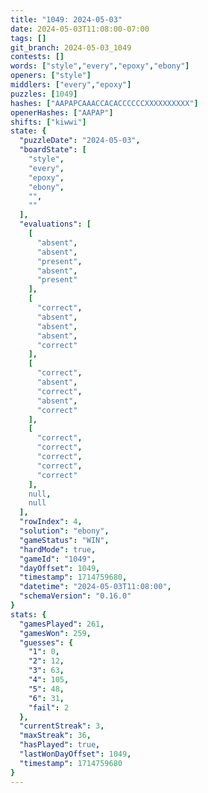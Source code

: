 ```yaml
---
title: "1049: 2024-05-03"
date: 2024-05-03T11:08:00-07:00
tags: []
git_branch: 2024-05-03_1049
contests: []
words: ["style","every","epoxy","ebony"]
openers: ["style"]
middlers: ["every","epoxy"]
puzzles: [1049]
hashes: ["AAPAPCAAACCACACCCCCCXXXXXXXXXX"]
openerHashes: ["AAPAP"]
shifts: ["kiwwi"]
state: {
  "puzzleDate": "2024-05-03",
  "boardState": [
    "style",
    "every",
    "epoxy",
    "ebony",
    "",
    ""
  ],
  "evaluations": [
    [
      "absent",
      "absent",
      "present",
      "absent",
      "present"
    ],
    [
      "correct",
      "absent",
      "absent",
      "absent",
      "correct"
    ],
    [
      "correct",
      "absent",
      "correct",
      "absent",
      "correct"
    ],
    [
      "correct",
      "correct",
      "correct",
      "correct",
      "correct"
    ],
    null,
    null
  ],
  "rowIndex": 4,
  "solution": "ebony",
  "gameStatus": "WIN",
  "hardMode": true,
  "gameId": "1049",
  "dayOffset": 1049,
  "timestamp": 1714759680,
  "datetime": "2024-05-03T11:08:00",
  "schemaVersion": "0.16.0"
}
stats: {
  "gamesPlayed": 261,
  "gamesWon": 259,
  "guesses": {
    "1": 0,
    "2": 12,
    "3": 63,
    "4": 105,
    "5": 48,
    "6": 31,
    "fail": 2
  },
  "currentStreak": 3,
  "maxStreak": 36,
  "hasPlayed": true,
  "lastWonDayOffset": 1049,
  "timestamp": 1714759680
}
---
```

<!-- more -->
